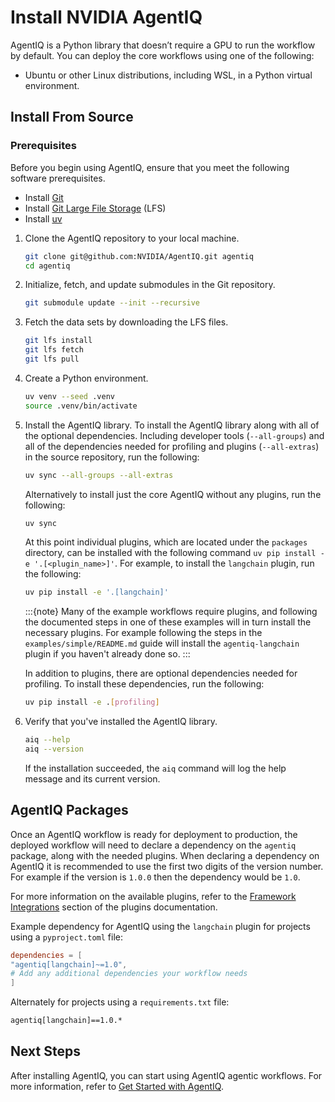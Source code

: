 <!--
SPDX-FileCopyrightText: Copyright (c) 2025, NVIDIA CORPORATION & AFFILIATES. All rights reserved.
SPDX-License-Identifier: Apache-2.0

Licensed under the Apache License, Version 2.0 (the "License");
you may not use this file except in compliance with the License.
You may obtain a copy of the License at

http://www.apache.org/licenses/LICENSE-2.0

Unless required by applicable law or agreed to in writing, software
distributed under the License is distributed on an "AS IS" BASIS,
WITHOUT WARRANTIES OR CONDITIONS OF ANY KIND, either express or implied.
See the License for the specific language governing permissions and
limitations under the License.
-->

# Install NVIDIA AgentIQ
AgentIQ is a Python library that doesn’t require a GPU to run the workflow by default. You can deploy the core workflows using one of the following:
- Ubuntu or other Linux distributions, including WSL, in a Python virtual environment.

## Install From Source

### Prerequisites

Before you begin using AgentIQ, ensure that you meet the following software prerequisites.

- Install [Git](https://git-scm.com/)
- Install [Git Large File Storage](https://git-lfs.github.com/) (LFS)
- Install [uv](https://docs.astral.sh/uv/getting-started/installation/)


1. Clone the AgentIQ repository to your local machine.
    ```bash
    git clone git@github.com:NVIDIA/AgentIQ.git agentiq
    cd agentiq
    ```

1. Initialize, fetch, and update submodules in the Git repository.
    ```bash
    git submodule update --init --recursive
    ```

1. Fetch the data sets by downloading the LFS files.
    ```bash
    git lfs install
    git lfs fetch
    git lfs pull
    ```

1. Create a Python environment.
    ```bash
    uv venv --seed .venv
    source .venv/bin/activate
    ```

1. Install the AgentIQ library.
    To install the AgentIQ library along with all of the optional dependencies. Including developer tools (`--all-groups`) and all of the dependencies needed for profiling and plugins (`--all-extras`) in the source repository, run the following:
    ```bash
    uv sync --all-groups --all-extras
    ```

    Alternatively to install just the core AgentIQ without any plugins, run the following:
    ```bash
    uv sync
    ```

    At this point individual plugins, which are located under the `packages` directory, can be installed with the following command `uv pip install -e '.[<plugin_name>]'`.
    For example, to install the `langchain` plugin, run the following:
    ```bash
    uv pip install -e '.[langchain]'
    ```

    :::{note}
    Many of the example workflows require plugins, and following the documented steps in one of these examples will in turn install the necessary plugins. For example following the steps in the `examples/simple/README.md` guide will install the `agentiq-langchain` plugin if you haven't already done so.
    :::

    In addition to plugins, there are optional dependencies needed for profiling. To install these dependencies, run the following:
    ```bash
    uv pip install -e .[profiling]
    ```


2. Verify that you've installed the AgentIQ library.

     ```bash
     aiq --help
     aiq --version
     ```

     If the installation succeeded, the `aiq` command will log the help message and its current version.



## AgentIQ Packages
Once an AgentIQ workflow is ready for deployment to production, the deployed workflow will need to declare a dependency on the `agentiq` package, along with the needed plugins. When declaring a dependency on AgentIQ it is recommended to use the first two digits of the version number. For example if the version is `1.0.0` then the dependency would be `1.0`.

For more information on the available plugins, refer to the [Framework Integrations](../concepts/plugins.md#framework-integrations) section of the plugins documentation.

Example dependency for AgentIQ using the `langchain` plugin for projects using a `pyproject.toml` file:
```toml
dependencies = [
"agentiq[langchain]~=1.0",
# Add any additional dependencies your workflow needs
]
```

Alternately for projects using a `requirements.txt` file:
```txt
agentiq[langchain]==1.0.*
```


## Next Steps
After installing AgentIQ, you can start using AgentIQ agentic workflows. For more information, refer to [Get Started with AgentIQ](get-started.md).
